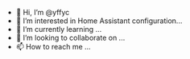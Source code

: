 - 👋 Hi, I’m @yffyc
- 👀 I’m interested in Home Assistant configuration...
- 🌱 I’m currently learning ...
- 💞️ I’m looking to collaborate on ...
- 📫 How to reach me ...

<!---
yffyc/yffyc is a ✨ special ✨ repository because its `README.md` (this file) appears on your GitHub profile.
You can click the Preview link to take a look at your changes.
--->
